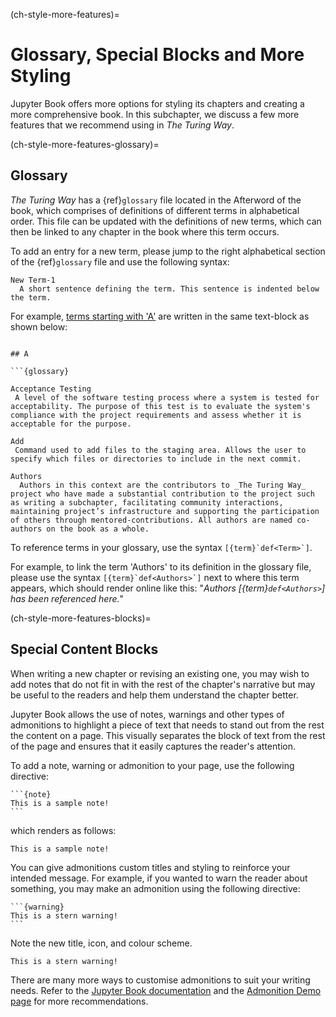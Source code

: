 (ch-style-more-features)=
# Glossary, Special Blocks and More Styling

Jupyter Book offers more options for styling its chapters and creating a more comprehensive book.
In this subchapter, we discuss a few more features that we recommend using in _The Turing Way_.

(ch-style-more-features-glossary)=
## Glossary

_The Turing Way_ has a {ref}`glossary` file located in the Afterword of the book, which comprises of definitions of different terms in alphabetical order.
This file can be updated with the definitions of new terms, which can then be linked to any chapter in the book where this term occurs.

To add an entry for a new term, please jump to the right alphabetical section of the {ref}`glossary` file and use the following syntax:

```
New Term-1
  A short sentence defining the term. This sentence is indented below the term.
```

For example, [terms starting with 'A'](https://the-turing-way.netlify.app/afterword/afterword.html#a) are written in the same text-block as shown below:
```

## A

```{glossary}

Acceptance Testing
 A level of the software testing process where a system is tested for acceptability. The purpose of this test is to evaluate the system's compliance with the project requirements and assess whether it is acceptable for the purpose.

Add
 Command used to add files to the staging area. Allows the user to specify which files or directories to include in the next commit.

Authors
  Authors in this context are the contributors to _The Turing Way_ project who have made a substantial contribution to the project such as writing a subchapter, facilitating community interactions, maintaining project’s infrastructure and supporting the participation of others through mentored-contributions. All authors are named co-authors on the book as a whole.

```

To reference terms in your glossary, use the syntax ```[{term}`def<Term>`]```.

For example, to link the term 'Authors' to its definition in the glossary file, please use the syntax ```[{term}`def<Authors>`]``` next to where this term appears, which should render online like this: "*Authors [{term}`def<Authors>`] has been referenced here.*"

(ch-style-more-features-blocks)=
## Special Content Blocks

When writing a new chapter or revising an existing one, you may wish to add notes that do not fit in with the rest of the chapter's narrative but may be useful to the readers and help them understand the chapter better.

Jupyter Book allows the use of notes, warnings and other types of admonitions to highlight a piece of text that needs to stand out from the rest the content on a page. 
This visually separates the block of text from the rest of the page and ensures that it easily captures the reader's attention.

To add a note, warning or admonition to your page, use the following directive:

````
```{note}
This is a sample note!
```
````

which renders as follows:

```{note}
This is a sample note!
```

You can give admonitions custom titles and styling to reinforce your intended message. 
For example, if you wanted to warn the reader about something, you may make an admonition using the following directive:

````
```{warning}
This is a stern warning!
```
````

Note the new title, icon, and colour scheme.

```{warning}
This is a stern warning!
```

There are many more ways to customise admonitions to suit your writing needs. Refer to the [Jupyter Book documentation](https://jupyterbook.org/content/content-blocks.html#notes-warnings-and-other-admonitions) and the [Admonition Demo page](https://sphinx-book-theme.readthedocs.io/en/latest/reference/demo.html#admonitions) for more recommendations.
